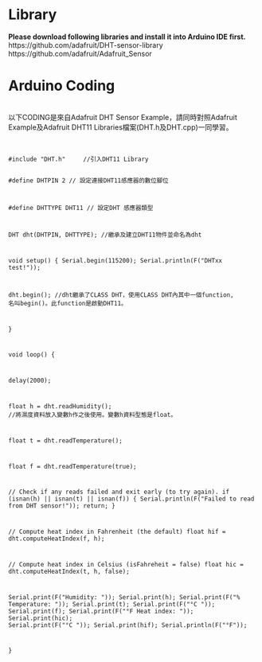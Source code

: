 <h1>Library</h1>
<B>Please download following libraries and install it into Arduino IDE first.</B><br>
https://github.com/adafruit/DHT-sensor-library
<br>
https://github.com/adafruit/Adafruit_Sensor
<br>
<h1>Arduino Coding</h1>
<br>
以下CODING是來自Adafruit DHT Sensor Example，請同時對照Adafruit Example及Adafruit DHT11 Libraries檔案(DHT.h及DHT.cpp)一同學習。
<br>
<br>
<pre><code>
#include "DHT.h"     //引入DHT11 Library

#define DHTPIN 2     // 設定連接DHT11感應器的數位腳位

#define DHTTYPE DHT11   // 設定DHT 感應器類型

DHT dht(DHTPIN, DHTTYPE); //繼承及建立DHT11物件並命名為dht

void setup() 
{
  Serial.begin(115200);
  Serial.println(F("DHTxx test!"));

  dht.begin();  //dht繼承了CLASS DHT，使用CLASS DHT內其中一個function, 名叫begin()。此function是啟動DHT11。

}

void loop() 
{

  delay(2000);

  float h = dht.readHumidity(); //將濕度資料放入變數h作之後使用。變數h資料型態是float。

  float t = dht.readTemperature();

  float f = dht.readTemperature(true);

  // Check if any reads failed and exit early (to try again).
  if (isnan(h) || isnan(t) || isnan(f)) {
    Serial.println(F("Failed to read from DHT sensor!"));
    return;
  }

  // Compute heat index in Fahrenheit (the default)
  float hif = dht.computeHeatIndex(f, h);
  
  // Compute heat index in Celsius (isFahreheit = false)
  float hic = dht.computeHeatIndex(t, h, false);

  Serial.print(F("Humidity: "));
  Serial.print(h);
  Serial.print(F("%  Temperature: "));
  Serial.print(t);
  Serial.print(F("°C "));
  Serial.print(f);
  Serial.print(F("°F  Heat index: "));
  Serial.print(hic);
  Serial.print(F("°C "));
  Serial.print(hif);
  Serial.println(F("°F"));

}

</pre></code>
